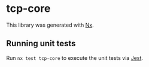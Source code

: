# tcp-core

This library was generated with [Nx](https://nx.dev).

## Running unit tests

Run `nx test tcp-core` to execute the unit tests via [Jest](https://jestjs.io).
